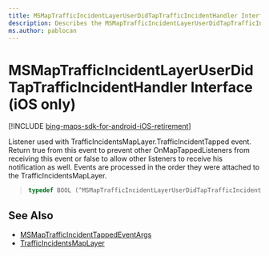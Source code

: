 ```yaml
---
title: MSMapTrafficIncidentLayerUserDidTapTrafficIncidentHandler Interface | Microsoft Docs
description: Describes the MSMapTrafficIncidentLayerUserDidTapTrafficIncidentHandler interface for iOS and provides the interface's syntax and additional references.
ms.author: pablocan
---
```


# MSMapTrafficIncidentLayerUserDidTapTrafficIncidentHandler Interface (iOS only)

[!INCLUDE [bing-maps-sdk-for-android-iOS-retirement](../../../includes/bing-maps-sdk-for-android-iOS-retirement.md)]

Listener used with TrafficIncidentsMapLayer.TrafficIncidentTapped event. Return true from this event to prevent other OnMapTappedListeners from receiving this event or false to allow other listeners to receive his notification as well. Events are processed in the order they were attached to the TrafficIncidentsMapLayer.

>```objectivec
> typedef BOOL (^MSMapTrafficIncidentLayerUserDidTapTrafficIncidentHandler)(MSMapTrafficIncidentTappedEventArgs*)
>```

## See Also

* [MSMapTrafficIncidentTappedEventArgs](MSMapTrafficIncidentTappedEventArgs-class.md)
* [TrafficIncidentsMapLayer](../TrafficIncidentsMapLayer-class.md)